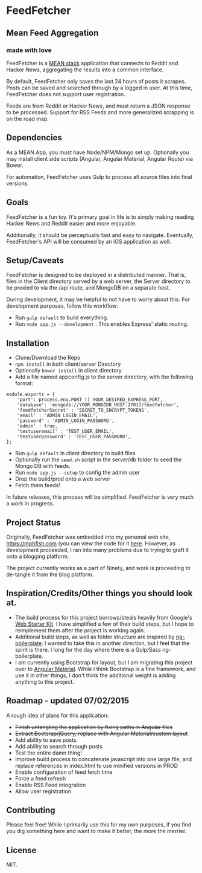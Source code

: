# FeedFetcher

## Mean Feed Aggregation
### made with love

FeedFetcher is a [MEAN stack](http://blog.mongodb.org/post/49262866911/the-mean-stack-mongodb-expressjs-angularjs-and) application that connects to Reddit and Hacker News, aggregating the results into a common interface.

By default, FeedFetcher only saves the last 24 hours of posts it scrapes.  Posts can be saved and searched through by a logged in user.  At this time, FeedFetcher does not support user registration.

Feeds are from Reddit or Hacker News, and must return a JSON response to be processed.  Support for RSS Feeds and more generalized scrapping is on the road map.

## Dependencies

As a MEAN App, you must have Node/NPM/Mongo set up.  Optionally you may install client side scripts (Angular, Angular Material, Angular Route) via Bower.

For automation, FeedFetcher uses Gulp to process all source files into final versions.

## Goals
FeedFetcher is a fun toy.  It's primary goal in life is to simply making reading Hacker News and Reddit easier and more enjoyable.

Additionally, it should be perceptually fast and easy to navigate.  Eventually, FeedFetcher's API will be consumed by an iOS application as well.

## Setup/Caveats

FeedFetcher is designed to be deployed in a distributed manner.  That is, files in the Client directory served by a web server, the Server directory to be proxied to via the /api route, and MongoDB on a separate host.

During development, it may be helpful to not have to worry about this.  For development purposes, follow this workflow:
* Run `gulp default` to build everything.
* Run `node app.js --development` .  This enables Express' static routing.

## Installation

* Clone/Download the Repo
* `npm install` in both client/server Directory
* Optionally `bower install` in client directory
* Add a file named appconfig.js to the server directory, with the following format:
```node
module.exports = {
    'port': process.env.PORT || YOUR_DESIRED_EXPRESS_PORT,
    'database': 'mongodb://YOUR_MONGODB_HOST:27017/feedfetcher',
    'feedfetcherSecret' : 'SECRET_TO_ENCRYPT_TOKENS',
    'email' : 'ADMIN_LOGIN_EMAIL',
    'password' : 'ADMIN_LOGIN_PASSWORD',
    'admin' : true,
    'testuseremail' : 'TEST_USER_EMAIL',
    'testuserpassword' : 'TEST_USER_PASSWORD',
};
```
* Run `gulp default` in client directory to build files
* Optionally run the `seed.sh` script in the server/db folder to seed the Mongo DB with feeds.
* Run `node app.js --setup` to config the admin user
* Drop the build/prod onto a web server
* Fetch them feeds!

In future releases, this process will be simplified.  FeedFetcher is very much a work in progress.

## Project Status

Originally, FeedFetcher was embedded into my personal web site, https://mphfish.com (you can view the code for it [here](https://github.com/mphfish/ninety).  However, as development proceeded, I ran into many problems due to trying to graft it onto a blogging platform.

The project currently works as a part of Ninety, and work is proceeding to de-tangle it from the blog platform.

## Inspiration/Credits/Other things you should look at.

* The build process for this project borrows/steals heavily from Google's [Web Starter Kit](https://github.com/google/web-starter-kit).  I have simplified a few of their build steps, but I hope to reimplement them after the project is working again.
* Additional build steps, as well as folder structure are inspired by [ng-boilerplate](http://joshdmiller.github.io/ng-boilerplate/#/home).  I wanted to take this in another direction, but I feel that the spirit is there.  I long for the day where there is a Gulp/Sass ng-boilerplate.
* I am currently using Bootstrap for layout, but I am migrating this project over to [Angular Material](https://material.angularjs.org/latest/#/).  While I think Bootstrap is a fine framework, and use it in other things, I don't think the additional weight is adding anything to this project.

## Roadmap - updated 07/02/2015

A rough idea of plans for this application:
* ~~Finish untangling the application by fixing paths in Angular files~~
* ~~Extract Bootsrap/jQuery, replace with Angular Material/custom layout~~
* Add ability to save posts.
* Add ability to search through posts
* Test the entire damn thing!
* Improve build process to concatenate javascript into one large file, and replace references in index.html to use minified versions in PROD
* Enable configuration of feed fetch time
* Force a feed refresh
* Enable RSS Feed integration
* Allow user registration

## Contributing

Please feel free!  While I primarily use this for my own purposes, if you find you dig something here and want to make it better, the more the merrier.

## License

MIT.
